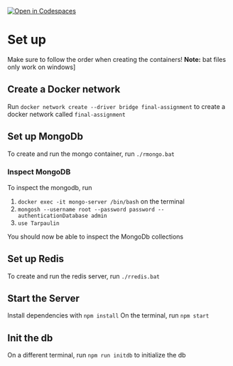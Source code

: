 [![Open in Codespaces](https://classroom.github.com/assets/launch-codespace-7f7980b617ed060a017424585567c406b6ee15c891e84e1186181d67ecf80aa0.svg)](https://classroom.github.com/open-in-codespaces?assignment_repo_id=11145240)


# Set up
Make sure to follow the order when creating the containers!
**Note:** bat files only work on windows]

## Create a Docker network
Run `docker network create --driver bridge final-assignment` to create a docker network called `final-assignment`

## Set up MongoDb
To create and run the mongo container, run `./rmongo.bat`

### Inspect MongoDB
To inspect the mongodb, run 
1. `docker exec -it mongo-server /bin/bash` on the terminal
2. `mongosh --username root --password password --authenticationDatabase admin`
3. `use Tarpaulin`

You should now be able to inspect the MongoDb collections

## Set up Redis
To create and run the redis server, run `./rredis.bat`

## Start the Server
Install dependencies with `npm install`
On the terminal, run `npm start`

## Init the db
On a different terminal, run `npm run initdb` to initialize the db

